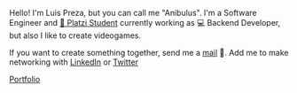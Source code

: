 Hello! I'm Luis Preza, but you can call me "Anibulus".
I'm a Software Engineer and  [💚 Platzi Student](https://platzi.com/p/Anibulus/) currently working as 💻 Backend Developer, but also I like to create videogames.

If you want to create something together, send me a [mail](anibulusnn@gmail.com) 📨.
Add me to make networking with [LinkedIn](www.linkedin.com/in/anibulus) or [Twitter](https://twitter.com/Anibulus)

[Portfolio](https://anibulus.github.io/)

